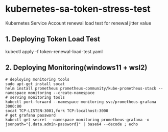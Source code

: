 # kubernetes-sa-token-stress-test
Kubernetes Service Account renewal load test for renewal jitter value

## 1. Deploying Token Load Test
kubectl apply -f token-renewal-load-test.yaml

## 2. Deploying Monitoring(windows11 + wsl2)
```
# deploying monitoring tools
sudo apt-get install socat
helm install prometheus prometheus-community/kube-prometheus-stack --namespace monitoring --create-namespace
# serving monitoring tools
kubectl port-forward --namespace monitoring svc/prometheus-grafana 3000:80
socat TCP-LISTEN:3001,fork TCP:localhost:3000
# get grafana password
kubectl get secret --namespace monitoring prometheus-grafana -o jsonpath="{.data.admin-password}" | base64 --decode ; echo
```